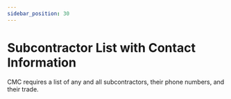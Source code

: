 ```yaml
---
sidebar_position: 30
---
```


# Subcontractor List with Contact Information

CMC requires a list of any and all subcontractors, their phone numbers, and their trade.
